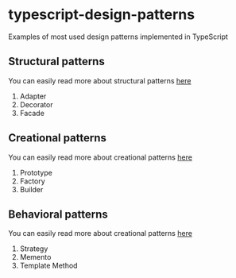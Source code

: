 # typescript-design-patterns

Examples of most used design patterns implemented in TypeScript

## Structural patterns

You can easily read more about structural patterns [here](http://beercoders.pl/article/design-pattern-implementations-in-typescript)

1. Adapter
2. Decorator
3. Facade

## Creational patterns

You can easily read more about creational patterns [here](http://beercoders.pl/article/design-pattern-implementations-in-typescript-part-ii)

1. Prototype
2. Factory
3. Builder 

## Behavioral patterns

You can easily read more about creational patterns [here](http://beercoders.pl/article/design-pattern-implementations-in-typescript-part-iii)

1. Strategy
2. Memento
3. Template Method 
